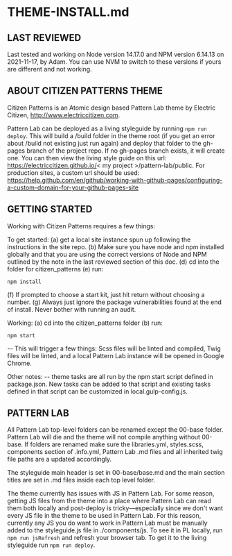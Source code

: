 
# THEME-INSTALL.md

## LAST REVIEWED
Last tested and working on Node version 14.17.0 and NPM version 6.14.13 on 2021-11-17, by Adam. You can use NVM to switch to these versions if yours are different and not working.

## ABOUT CITIZEN PATTERNS THEME

Citizen Patterns is an Atomic design based Pattern Lab theme by Electric Citizen, http://www.electriccitizen.com. 

Pattern Lab can be deployed as a living styleguide by running ```npm run deploy```. This will build a /build folder in the theme root (if you get an error about /build not existing just run again) and deploy that folder to the gh-pages branch of the project repo. If no gh-pages branch exists, it will create one. You can then view the living style guide on this url: https://electriccitizen.github.io/< my project >/pattern-lab/public. For production sites, a custom url should be used: https://help.github.com/en/github/working-with-github-pages/configuring-a-custom-domain-for-your-github-pages-site


## GETTING STARTED

Working with Citizen Patterns requires a few things: 

To get started:
(a) get a local site instance spun up following the instructions in the site repo.
(b) Make sure you have node and npm installed globally and that you are using the correct versions of Node and NPM outlined by the note in the last reviewed section of this doc. 
(d) cd into the folder for citizen_patterns
(e) run: 
```
npm install
```
(f) If prompted to choose a start kit, just hit return without choosing a number.
(g) Always just ignore the package vulnerabilities found at the end of install. Never bother with running an audit.

Working: 
(a) cd into the citizen_patterns folder
(b) run: 
```
npm start
```

-- This will trigger a few things: Scss files will be linted and compiled, Twig files will be linted, and a local Pattern Lab instance will be opened in Google Chrome.

Other notes:
-- theme tasks are all run by the npm start script defined in package.json. New tasks can be added to that script and existing tasks defined in that script can be customized in local.gulp-config.js.


## PATTERN LAB
All Pattern Lab top-level folders can be renamed except the 00-base folder. Pattern Lab will die and the theme will not compile anything without 00-base. If folders are renamed make sure the libraries.yml, styles.scss, components section of .info.yml, Pattern Lab .md files and all inherited twig file paths are a updated accordingly.

The styleguide main header is set in 00-base/base.md and the main section titles are set in .md files inside each top level folder.

The theme currently has issues with JS in Pattern Lab. For some reason, getting JS files from the theme into a place where Pattern Lab can read them both locally and post-deploy is tricky—especially since we don't want every JS file in the theme to be used in Pattern Lab. For this reason, currently any JS you do want to work in Pattern Lab must be manually added to the styleguide.js file in ./components/js. To see it in PL locally, run ```npm run jsRefresh``` and refresh your browser tab. To get it to the living styleguide run ```npm run deploy```.

